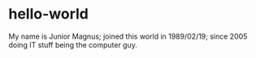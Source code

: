 # hello-world
My name is Junior Magnus;
joined this world in 1989/02/19;
since 2005 doing IT stuff being the computer guy.
